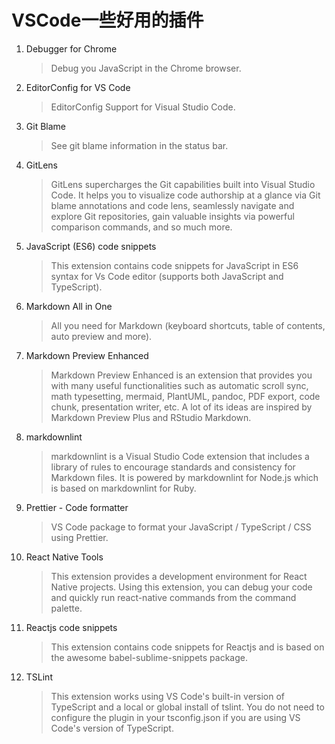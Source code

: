 # VSCode一些好用的插件

1. Debugger for Chrome
    > Debug you JavaScript in the Chrome browser.
2. EditorConfig for VS Code
    > EditorConfig Support for Visual Studio Code.
3. Git Blame
    > See git blame information in the status bar.
4. GitLens
    > GitLens supercharges the Git      capabilities built into Visual Studio Code. It helps you to visualize code authorship at a glance via Git blame annotations and code lens, seamlessly navigate and explore Git repositories, gain valuable insights via powerful comparison commands, and so much more.

5. JavaScript (ES6) code snippets
    > This extension contains code snippets for JavaScript in ES6 syntax for Vs Code editor (supports both JavaScript and TypeScript).

6. Markdown All in One
    > All you need for Markdown (keyboard shortcuts, table of contents, auto preview and more).

7. Markdown Preview Enhanced
    > Markdown Preview Enhanced is an extension that provides you with many useful functionalities such as automatic scroll sync, math typesetting, mermaid, PlantUML, pandoc, PDF export, code chunk, presentation writer, etc. A lot of its ideas are inspired by Markdown Preview Plus and RStudio Markdown.

8. markdownlint
    > markdownlint is a Visual Studio Code extension that includes a library of rules to encourage standards and consistency for Markdown files. It is powered by markdownlint for Node.js which is based on markdownlint for Ruby.

9. Prettier - Code formatter
    > VS Code package to format your JavaScript / TypeScript / CSS using Prettier.

10. React Native Tools
    > This extension provides a development environment for React Native projects. Using this extension, you can debug your code and quickly run react-native commands from the command palette.

11. Reactjs code snippets
    > This extension contains code snippets for Reactjs and is based on the awesome babel-sublime-snippets package.

12. TSLint
    > This extension works using VS Code's built-in version of TypeScript and a local or global install of tslint. You do not need to configure the plugin in your tsconfig.json if you are using VS Code's version of TypeScript.


